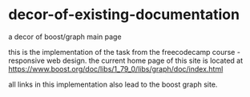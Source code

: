 # decor-of-existing-documentation
a decor of boost/graph main page

this is the implementation of the task from the freecodecamp course - responsive web design. the current home page of this site is located at https://www.boost.org/doc/libs/1_79_0/libs/graph/doc/index.html

all links in this implementation also lead to the boost graph site.
